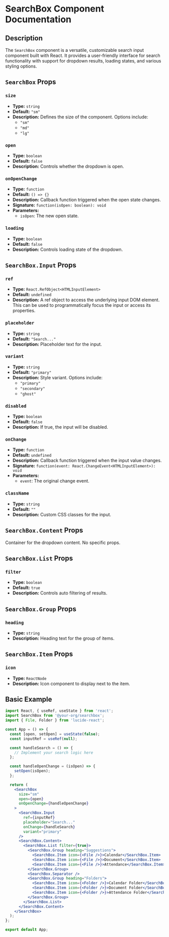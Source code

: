 # SearchBox Component Documentation

## Description

The `SearchBox` component is a versatile, customizable search input component built with React. It provides a user-friendly interface for search functionality with support for dropdown results, loading states, and various styling options.

## `SearchBox` Props

### `size`
- **Type:** `string`
- **Default:** `"sm"`
- **Description:** Defines the size of the component. Options include:
  - `"sm"`
  - `"md"`
  - `"lg"`

### `open`
- **Type:** `boolean`
- **Default:** `false`
- **Description:** Controls whether the dropdown is open.

### `onOpenChange`
- **Type:** `function`
- **Default:** `() => {}`
- **Description:** Callback function triggered when the open state changes.
- **Signature:** `function(isOpen: boolean): void`
- **Parameters:**
    - `isOpen`: The new open state.

### `loading`
- **Type:** `boolean`
- **Default:** `false`
- **Description:** Controls loading state of the dropdown.

## `SearchBox.Input` Props

### `ref`
- **Type:** `React.RefObject<HTMLInputElement>`
- **Default:** `undefined`
- **Description:** A ref object to access the underlying input DOM element. This can be used to programmatically focus the input or access its properties.

### `placeholder`
- **Type:** `string`
- **Default:** `"Search..."`
- **Description:** Placeholder text for the input.

### `variant`
- **Type:** `string`
- **Default:** `"primary"`
- **Description:** Style variant. Options include:
  - `"primary"`
  - `"secondary"`
  - `"ghost"`

### `disabled`
- **Type:** `boolean`
- **Default:** `false`
- **Description:** If true, the input will be disabled.

### `onChange`
- **Type:** `function`
- **Default:** `undefined`
- **Description:** Callback function triggered when the input value changes.
- **Signature:** `function(event: React.ChangeEvent<HTMLInputElement>): void`
- **Parameters:**
    - `event`: The original change event.

### `className`
- **Type:** `string`
- **Default:** `""`
- **Description:** Custom CSS classes for the input.

## `SearchBox.Content` Props

Container for the dropdown content. No specific props.

## `SearchBox.List` Props

### `filter`
- **Type:** `boolean`
- **Default:** `true`
- **Description:** Controls auto filtering of results.

## `SearchBox.Group` Props

### `heading`
- **Type:** `string`
- **Description:** Heading text for the group of items.

## `SearchBox.Item` Props

### `icon`
- **Type:** `ReactNode`
- **Description:** Icon component to display next to the item.

## Basic Example

```jsx
import React, { useRef, useState } from 'react';
import SearchBox from '@your-org/searchbox';
import { File, Folder } from 'lucide-react';

const App = () => {
  const [open, setOpen] = useState(false);
  const inputRef = useRef(null);

  const handleSearch = () => {
    // Implement your search logic here
  };

  const handleOpenChange = (isOpen) => {
    setOpen(isOpen);
  };

  return (
    <SearchBox
      size="sm"
      open={open}
      onOpenChange={handleOpenChange}
    >
      <SearchBox.Input
        ref={inputRef}
        placeholder="Search..."
        onChange={handleSearch}
        variant="primary"
      />
      <SearchBox.Content>
        <SearchBox.List filter={true}>
          <SearchBox.Group heading="Suggestions">
            <SearchBox.Item icon={<File />}>Calendar</SearchBox.Item>
            <SearchBox.Item icon={<File />}>Document</SearchBox.Item>
            <SearchBox.Item icon={<File />}>Attendance</SearchBox.Item>
          </SearchBox.Group>
          <SearchBox.Separator />
          <SearchBox.Group heading="Folders">
            <SearchBox.Item icon={<Folder />}>Calendar Folder</SearchBox.Item>
            <SearchBox.Item icon={<Folder />}>Document Folder</SearchBox.Item>
            <SearchBox.Item icon={<Folder />}>Attendance Folder</SearchBox.Item>
          </SearchBox.Group>
        </SearchBox.List>
      </SearchBox.Content>
    </SearchBox>
  );
};

export default App;
```